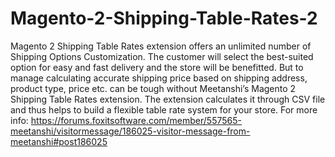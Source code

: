 # Magento-2-Shipping-Table-Rates-2
Magento 2 Shipping Table Rates extension offers an unlimited number of Shipping Options Customization. The customer will select the best-suited option for easy and fast delivery and the store will be benefitted. But to manage calculating accurate shipping price based on shipping address, product type, price etc. can be tough without Meetanshi’s Magento 2 Shipping Table Rates extension. The extension calculates it through CSV file and thus helps to build a flexible table rate system for your store. For more info: https://forums.foxitsoftware.com/member/557565-meetanshi/visitormessage/186025-visitor-message-from-meetanshi#post186025 
